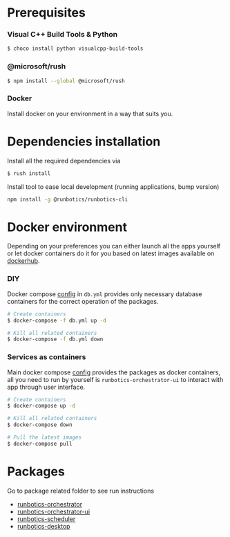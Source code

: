 # Prerequisites

### Visual C++ Build Tools & Python

```bash
$ choco install python visualcpp-build-tools
```

### @microsoft/rush

```bash
$ npm install --global @microsoft/rush
```

### Docker

Install docker on your environment in a way that suits you.

# Dependencies installation
Install all the required dependencies via

```bash
$ rush install
```

Install tool to ease local development (running applications, bump version)

```bash
npm install -g @runbotics/runbotics-cli
```

# Docker environment

Depending on your preferences you can either launch all the apps yourself or let docker containers do it for you based on latest images available on [dockerhub](https://hub.docker.com/u/runbotics).

### DIY
Docker compose [config](https://github.com/runbotics/runbotics/blob/master/runbotics/db.yml) in `db.yml` provides only necessary database containers for the correct operation of the packages.

```bash
# Create containers
$ docker-compose -f db.yml up -d

# Kill all related containers
$ docker-compose -f db.yml down
```

### Services as containers
Main docker compose [config](https://github.com/runbotics/runbotics/blob/master/runbotics/docker-compose.yml) provides the packages as docker containers, all you need to run by yourself is `runbotics-orchestrator-ui` to interact with app through user interface.

```bash
# Create containers
$ docker-compose up -d

# Kill all related containers
$ docker-compose down

# Pull the latest images 
$ docker-compose pull
```

# Packages

Go to package related folder to see run instructions

 - [runbotics-orchestrator](https://github.com/runbotics/runbotics/blob/master/runbotics-orchestrator)
 - [runbotics-orchestrator-ui](https://github.com/runbotics/runbotics/blob/master/runbotics/runbotics-orchestrator-ui)
 - [runbotics-scheduler](https://github.com/runbotics/runbotics/blob/master/runbotics/runbotics-scheduler)
 - [runbotics-desktop](https://github.com/runbotics/runbotics/blob/master/runbotics/runbotics-desktop)
